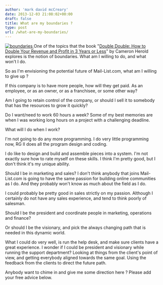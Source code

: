 ```yaml
---
author: 'mark david mcCreary'
date: 2013-12-03 21:08:02+00:00
draft: false
title: What are my boundaries ?
type: post
url: /what-are-my-boundaries/
---
```


[![boundaries](/uploads/2013/12/boundaries-300x159.jpeg)
](/uploads/2013/12/boundaries.jpeg)One of the topics that the book "[Double Double: How to Double Your Revenue and Profit in 3 Years or Less](http://www.amazon.com/Double-Your-Revenue-Profit-Years-ebook/dp/B0097K9FRI/ref=sr_1_1)" by Cameron Herold explores is the notion of boundaries. What am I willing to do, and what won't I do.

So as I'm envisioning the potential future of Mail-List.com, what am I willing to give up ?

If this company is to have more people, how will they get paid. As an employee, or as an owner, or as a franchisee, or some other way?

Am I going to retain control of the company, or should I sell it to somebody that has the resources to grow it quickly?

Do I want/need to work 60 hours a week? Some of my best memories are when I was working long hours on a project with a challenging deadline.

What will I do when I work?

I'm not going to do any more programming. I do very little programming now, RG II does all the program design and coding.

I do like to design and build and assemble pieces into a system. I'm not exactly sure how to rate myself on these skills. I think I'm pretty good, but I don't think it's my unique ability.

Should I be in marketing and sales? I don't think anybody that joins Mail-List.com is going to have the same passion for building online communities as I do. And they probably won't know as much about the field as I do.

I could probably be pretty good in sales strictly on my passion. Although I certainly do not have any sales experience, and tend to think poorly of salesman.

Should I be the president and coordinate people in marketing, operations and finance?

Or should I be the visionary, and pick the always changing path that is needed in this dynamic world.

What I could do very well, is run the help desk, and make sure clients have a great experience. I wonder if I could be president and visionary while running the support department? Looking at things from the client's point of view, and getting everybody aligned towards the same goal. Using the feedback from the clients to direct the future path.

Anybody want to chime in and give me some direction here ? Please add your free advice below.
